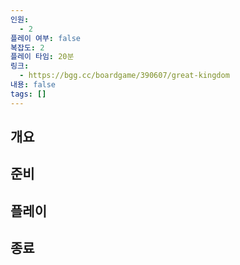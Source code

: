 ```yaml
---
인원:
  - 2
플레이 여부: false
복잡도: 2
플레이 타임: 20분
링크:
  - https://bgg.cc/boardgame/390607/great-kingdom
내용: false
tags: []
---
```

## 개요
## 준비
## 플레이
## 종료